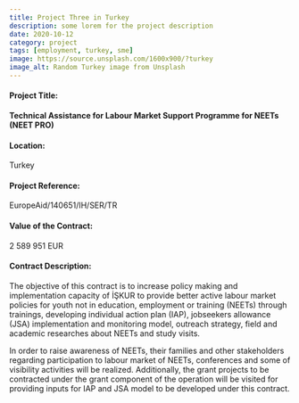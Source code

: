 ```yaml
---
title: Project Three in Turkey
description: some lorem for the project description
date: 2020-10-12
category: project
tags: [employment, turkey, sme]
image: https://source.unsplash.com/1600x900/?turkey
image_alt: Random Turkey image from Unsplash
---
```

#### Project Title:

**Technical Assistance for Labour Market Support Programme for NEETs (NEET PRO)**

#### Location:

Turkey

#### Project Reference:

EuropeAid/140651/IH/SER/TR

#### Value of the Contract:

2 589 951 EUR

#### Contract Description:

The objective of this contract is to increase policy making and implementation capacity of İŞKUR to provide better active labour market policies for youth not in education, employment or training (NEETs) through trainings, developing individual action plan (IAP), jobseekers allowance (JSA) implementation and monitoring model, outreach strategy, field and academic researches about NEETs and study visits. 

In order to raise awareness of NEETs, their families and other stakeholders regarding participation to labour market of NEETs, conferences and some of visibility activities will be realized. Additionally, the grant projects to be contracted under the grant component of the operation will be visited for providing inputs for IAP and JSA model to be developed under this contract.